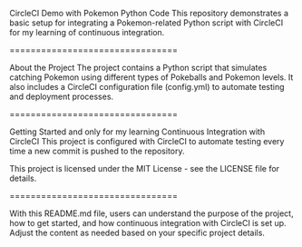 CircleCI Demo with Pokemon Python Code
This repository demonstrates a basic setup for integrating a Pokemon-related Python script with CircleCI for my learning of continuous integration.

================================

About the Project
The project contains a Python script that simulates catching Pokemon using different types of Pokeballs and Pokemon levels. It also includes a CircleCI configuration file (config.yml) to automate testing and deployment processes.

================================

Getting Started and only for my learning
Continuous Integration with CircleCI This project is configured with CircleCI to automate testing every time a new commit is pushed to the repository.

This project is licensed under the MIT License - see the LICENSE file for details.

================================

With this README.md file, users can understand the purpose of the project, how to get started, and how continuous integration with CircleCI is set up. Adjust the content as needed based on your specific project details.
